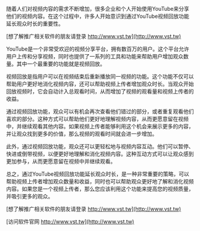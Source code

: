随着人们对视频内容的需求不断增加，很多企业和个人开始使用YouTube来分享他们的视频内容。在这个过程中，许多人开始意识到通过YouTube视频回放功能延长观众时长的重要性。

[想了解推广相关软件的朋友请登录 http://www.vst.tw](http://www.vst.tw)

YouTube是一个非常受欢迎的视频分享平台，拥有数百万的用户。这个平台允许用户上传和分享视频，同时也提供了一系列的工具和功能来帮助用户增加观众数量。其中一个最重要的功能就是视频回放。

视频回放是指用户可以在视频结束后重新播放同一视频的功能。这个功能不仅可以帮助用户更好地消化视频内容，还可以帮助视频上传者增加观众时长。当观众开始回放视频时，它会自动计入总观看时间，从而增加了视频的观看量和视频上传者的收益。

通过视频回放功能，观众可以有机会再次查看他们错过的部分，或者重复观看他们喜欢的部分。这种方式可以帮助他们更好地理解视频内容，从而更愿意留在视频中，并继续观看其他内容。如果视频上传者能够利用这个机会来展示更多的内容，并让观众找到更多的价值，那么视频的观看时间就会进一步增加。

此外，通过视频回放功能，观众还可以更轻松地与视频内容互动。他们可以暂停、快进或倒带视频，以便更好地理解和消化视频内容。这种互动方式可以让观众感到更加参与，从而更愿意留在视频中并继续观看。

总之，通过YouTube视频回放功能延长观众时长，是一种非常重要的策略，可以帮助视频上传者增加观众数量和收益，同时也可以帮助观众更好地了解和消化视频内容。如果您是一个视频上传者，那么您应该利用这个功能来提高您的视频质量，并吸引更多的观众。

[想了解推广相关软件的朋友请登录 http://www.vst.tw](http://www.vst.tw)


[访问软件官网 http://www.vst.tw](http://www.vst.tw)
